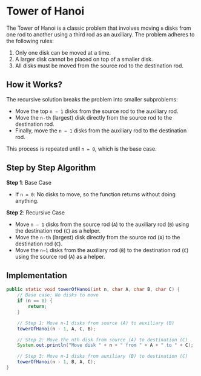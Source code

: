 # Tower of Hanoi

The Tower of Hanoi is a classic problem that involves moving `n` disks from one rod to another using a third rod as an auxiliary. The problem adheres to the following rules:

1. Only one disk can be moved at a time.
2. A larger disk cannot be placed on top of a smaller disk.
3. All disks must be moved from the source rod to the destination rod.

## How it Works?

The recursive solution breaks the problem into smaller subproblems:

- Move the top `n − 1` disks from the source rod to the auxiliary rod.
- Move the `n-th` (largest) disk directly from the source rod to the destination rod.
- Finally, move the `n − 1` disks from the auxiliary rod to the destination rod.

This process is repeated until `n = 0`, which is the base case.

## Step by Step Algorithm

**Step 1**: Base Case

- If `n = 0`: No disks to move, so the function returns without doing anything.

**Step 2**: Recursive Case

- Move `n − 1` disks from the source rod (`A`) to the auxiliary rod (`B`) using the destination rod (`C`) as a helper.
- Move the `n-th` (largest) disk directly from the source rod (`A`) to the destination rod (`C`).
- Move the `n−1` disks from the auxiliary rod (`B`) to the destination rod (`C`) using the source rod (`A`) as a helper.

## Implementation

```java
public static void towerOfHanoi(int n, char A, char B, char C) {
    // Base case: No disks to move
    if (n == 0) {
        return;
    }

    // Step 1: Move n-1 disks from source (A) to auxiliary (B)
    towerOfHanoi(n - 1, A, C, B);

    // Step 2: Move the nth disk from source (A) to destination (C)
    System.out.println("Move disk " + n + " from " + A + " to " + C);

    // Step 3: Move n-1 disks from auxiliary (B) to destination (C)
    towerOfHanoi(n - 1, B, A, C);
}
```
